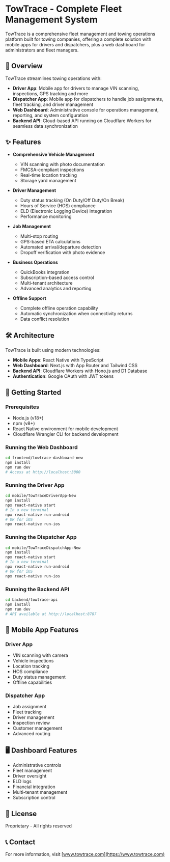 # TowTrace - Complete Fleet Management System

TowTrace is a comprehensive fleet management and towing operations platform built for towing companies, offering a complete solution with mobile apps for drivers and dispatchers, plus a web dashboard for administrators and fleet managers.

## 🚚 Overview

TowTrace streamlines towing operations with:

- **Driver App**: Mobile app for drivers to manage VIN scanning, inspections, GPS tracking and more
- **Dispatcher App**: Mobile app for dispatchers to handle job assignments, fleet tracking, and driver management
- **Web Dashboard**: Administrative console for operations management, reporting, and system configuration
- **Backend API**: Cloud-based API running on Cloudflare Workers for seamless data synchronization

## ✨ Features

- **Comprehensive Vehicle Management**
  - VIN scanning with photo documentation
  - FMCSA-compliant inspections
  - Real-time location tracking
  - Storage yard management

- **Driver Management**
  - Duty status tracking (On Duty/Off Duty/On Break)
  - Hours of Service (HOS) compliance
  - ELD (Electronic Logging Device) integration
  - Performance monitoring

- **Job Management**
  - Multi-stop routing
  - GPS-based ETA calculations
  - Automated arrival/departure detection
  - Dropoff verification with photo evidence

- **Business Operations**
  - QuickBooks integration
  - Subscription-based access control
  - Multi-tenant architecture
  - Advanced analytics and reporting

- **Offline Support**
  - Complete offline operation capability
  - Automatic synchronization when connectivity returns
  - Data conflict resolution

## 🛠️ Architecture

TowTrace is built using modern technologies:

- **Mobile Apps**: React Native with TypeScript
- **Web Dashboard**: Next.js with App Router and Tailwind CSS
- **Backend API**: Cloudflare Workers with Hono.js and D1 Database
- **Authentication**: Google OAuth with JWT tokens

## 🚀 Getting Started

### Prerequisites

- Node.js (v18+)
- npm (v8+)
- React Native environment for mobile development
- Cloudflare Wrangler CLI for backend development

### Running the Web Dashboard

```bash
cd frontend/towtrace-dashboard-new
npm install
npm run dev
# Access at http://localhost:3000
```

### Running the Driver App

```bash
cd mobile/TowTraceDriverApp-New
npm install
npx react-native start
# In a new terminal
npx react-native run-android
# OR for iOS
npx react-native run-ios
```

### Running the Dispatcher App

```bash
cd mobile/TowTraceDispatchApp-New
npm install
npx react-native start
# In a new terminal
npx react-native run-android
# OR for iOS
npx react-native run-ios
```

### Running the Backend API

```bash
cd backend/towtrace-api
npm install
npm run dev
# API available at http://localhost:8787
```

## 📱 Mobile App Features

### Driver App
- VIN scanning with camera
- Vehicle inspections
- Location tracking
- HOS compliance
- Duty status management
- Offline capabilities

### Dispatcher App
- Job assignment
- Fleet tracking
- Driver management
- Inspection review
- Customer management
- Advanced routing

## 🖥️ Dashboard Features

- Administrative controls
- Fleet management
- Driver oversight
- ELD logs
- Financial integration
- Multi-tenant management
- Subscription control

## 📝 License

Proprietary - All rights reserved

## 📞 Contact

For more information, visit [www.towtrace.com](https://www.towtrace.com)